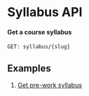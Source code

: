 # Syllabus API

#### Get a course syllabus
```
GET: syllabus/{slug}
```
## Examples

1. [Get pre-work syllabus](/apis/syllabus/web-intro)
